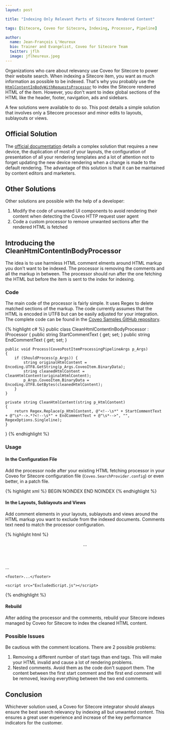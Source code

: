 ```yaml
---
layout: post

title: "Indexing Only Relevant Parts of Sitecore Rendered Content"

tags: [Sitecore, Coveo for Sitecore, Indexing, Processor, Pipeline]

author:
  name: Jean-François L'Heureux
  bio: Trainer and Evangelist, Coveo for Sitecore Team
  twitter: jflh
  image: jflheureux.jpeg
---
```


Organizations who care about relevancy use Coveo for Sitecore to power their website search. When indexing a Sitecore item, you want as much information as possible to be indexed. That's why you probably use the [`HtmlContentInBodyWithRequestsProcessor`](https://developers.coveo.com/display/public/SitecoreV3/Indexing+Documents+with+HTML+Content+Processor) to index the Sitecore rendered HTML of the item. However, you don't want to index global sections of the HTML like the header, footer, navigation, ads and sidebars.

A few solutions were available to do so. This post details a simple solution that involves only a Sitecore processor and minor edits to layouts, sublayouts or views.

<!-- more -->

## Official Solution

The [official documentation](https://developers.coveo.com/display/public/SitecoreV3/Indexing+Documents+with+HTML+Content+Processor) details a complex solution that requires a new device, the duplication of most of your layouts, the configuration of presentation of all your rendering templates and a lot of attention not to forget updating the new device rendering when a change is made to the default rendering. The advantage of this solution is that it can be maintained by content editors and marketers.

## Other Solutions

Other solutions are possible with the help of a developer:

1. Modify the code of unwanted UI components to avoid rendering their content when detecting the Coveo HTTP request user agent
2. Code a custom processor to remove unwanted sections after the rendered HTML is fetched

## Introducing the CleanHtmlContentInBodyProcessor

The idea is to use harmless HTML comment elments around HTML markup you don't want to be indexed. The processor is removing the comments and all the markup in between. The processor should run after the one fetching the HTML but before the item is sent to the index for indexing.

### Code

The main code of the processor is fairly simple. It uses Regex to delete matched sections of the markup. The code currently assumes that the HTML is encoded in UTF8 but can be easily adjusted for your integration. The complete code can be found in the [Coveo Samples GitHub repository](https://github.com/coveo/samples/blob/master/coveo-for-sitecore/processors/CleanHtmlContentInBodyProcessor.cs).

{% highlight c# %}
public class CleanHtmlContentInBodyProcessor : IProcessor<CoveoPostItemProcessingPipelineArgs>
{
    public string StartCommentText { get; set; }
    public string EndCommentText { get; set; }

    public void Process(CoveoPostItemProcessingPipelineArgs p_Args)
    {
        if (ShouldProcess(p_Args)) {
            string originalHtmlContent = Encoding.UTF8.GetString(p_Args.CoveoItem.BinaryData);
            string cleanedHtmlContent = CleanHtmlContent(originalHtmlContent);
            p_Args.CoveoItem.BinaryData = Encoding.UTF8.GetBytes(cleanedHtmlContent);
        }
    }

    private string CleanHtmlContent(string p_HtmlContent)
    {
        return Regex.Replace(p_HtmlContent, @"<!--\s*" + StartCommentText + @"\s*-->.*?<!--\s*" + EndCommentText + @"\s*-->", "", RegexOptions.Singleline);
    }
}
{% endhighlight %}

### Usage

#### In the Configuration File

Add the processor node after your existing HTML fetching processor in your Coveo for Sitecore configuration file (`Coveo.SearchProvider.config`) or even better, in a patch file.

{% highlight xml %}
<configuration xmlns:patch="http://www.sitecore.net/xmlconfig/">
  <sitecore>
    <pipelines>
      <coveoPostItemProcessingPipeline>
        <!-- Your existing HTML fetching processor -->
        <processor type="Coveo.SearchProvider.Processors.HtmlContentInBodyWithRequestsProcessor, Coveo.SearchProviderBase" />
        <!-- The CleanHtmlContentInBodyProcessor processor -->
        <processor type="Coveo.For.Sitecore.Samples.Processors.CleanHtmlContentInBodyProcessor, Coveo.For.Sitecore.Samples">
          <StartCommentText>BEGIN NOINDEX</StartCommentText>
          <EndCommentText>END NOINDEX</EndCommentText>
        </processor>
      </coveoPostItemProcessingPipeline>
    </pipelines>
  </sitecore>
</configuration>
{% endhighlight %}

#### In the Layouts, Sublayouts and Views 

Add comment elements in your layouts, sublayouts and views around the HTML markup you want to exclude from the indexed documents. Comments text need to match the processor configuration.

{% highlight html %}
<body>
  <!-- BEGIN NOINDEX -->
    <header>...</header>
  <!-- END NOINDEX -->

  <div class="main-content">...</div>

  <!-- BEGIN NOINDEX -->
    <footer>...</footer>
  <!-- END NOINDEX -->

  <script src="IncludedScript.js"></script>

  <!-- BEGIN NOINDEX -->
    <script src="ExcludedScript.js"></script>
  <!-- END NOINDEX -->
</body>
{% endhighlight %}

#### Rebuild

After adding the processor and the comments, rebuild your Sitecore indexes managed by Coveo for Sitecore to index the cleaned HTML content.

### Possible Issues

Be cautious with the comment locations. There are 2 possible problems:

1. Removing a different number of start tags than end tags. This will make your HTML invalid and cause a lot of rendering problems.
2. Nested comments. Avoid them as the code don't support them. The content between the first start comment and the first end comment will be removed, leaving everything between the two end comments.

## Conclusion

Whichever solution used, a Coveo for Sitecore integrator should always ensure the best search relevancy by indexing all but unwanted content. This ensures a great user experience and increase of the key performance indicators for the customer.